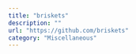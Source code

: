 ```yaml
---
title: "briskets"
description: ""
url: "https://github.com/briskets"
category: "Miscellaneous"
---
```

